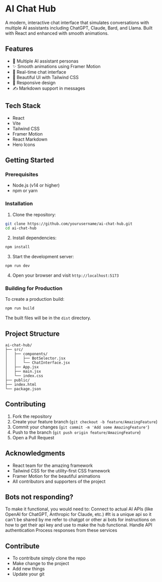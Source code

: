 # AI Chat Hub

A modern, interactive chat interface that simulates conversations with multiple AI assistants including ChatGPT, Claude, Bard, and Llama. Built with React and enhanced with smooth animations.

## Features

- 🤖 Multiple AI assistant personas
- ✨ Smooth animations using Framer Motion
- 💬 Real-time chat interface
- 🎨 Beautiful UI with Tailwind CSS
- 📱 Responsive design
- ✍️ Markdown support in messages

## Tech Stack

- React
- Vite
- Tailwind CSS
- Framer Motion
- React Markdown
- Hero Icons

## Getting Started

### Prerequisites

- Node.js (v14 or higher)
- npm or yarn

### Installation

1. Clone the repository:
```bash
git clone https://github.com/yourusername/ai-chat-hub.git
cd ai-chat-hub
```

2. Install dependencies:
```bash
npm install
```

3. Start the development server:
```bash
npm run dev
```

4. Open your browser and visit `http://localhost:5173`

### Building for Production

To create a production build:

```bash
npm run build
```

The built files will be in the `dist` directory.

## Project Structure

```
ai-chat-hub/
├── src/
│   ├── components/
│   │   ├── BotSelector.jsx
│   │   └── ChatInterface.jsx
│   ├── App.jsx
│   ├── main.jsx
│   └── index.css
├── public/
├── index.html
└── package.json
```

## Contributing

1. Fork the repository
2. Create your feature branch (`git checkout -b feature/AmazingFeature`)
3. Commit your changes (`git commit -m 'Add some AmazingFeature'`)
4. Push to the branch (`git push origin feature/AmazingFeature`)
5. Open a Pull Request

## Acknowledgments

- React team for the amazing framework
- Tailwind CSS for the utility-first CSS framework
- Framer Motion for the beautiful animations
- All contributors and supporters of the project

## Bots not responding?
To make it functional, you would need to:
Connect to actual AI APIs (like OpenAI for ChatGPT, Anthropic for Claude, etc.) #It is a unique api so it can't be shared by me refer to chatgpt or other ai bots for instructions on how to get their api key and use to make the hub functional.
Handle API authentication
Process responses from these services

## Contribute
- To contribute simply clone the repo
- Make change to the project
- Add new things
- Update your git

